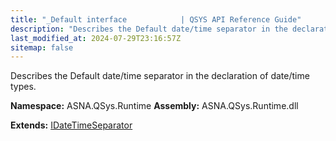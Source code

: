 ```yaml
---
title: "_Default interface            | QSYS API Reference Guide"
description: "Describes the Default date/time separator in the declaration of date/time types. "
last_modified_at: 2024-07-29T23:16:57Z
sitemap: false
---
```


Describes the Default date/time separator in the declaration of date/time types.

**Namespace:** ASNA.QSys.Runtime
**Assembly:** ASNA.QSys.Runtime.dll

**Extends:** [IDateTimeSeparator](/reference/runtime/qsys-runtime/i-date-time-separator.html)
<br>
<br>
